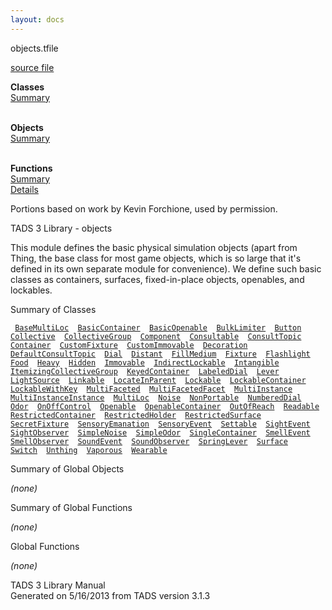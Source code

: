 ```yaml
---
layout: docs
---
```

<span class="title">objects.t</span><span class="type">file</span>

[source file](../source/objects.t.html)

**Classes**  
[Summary](#_ClassSummary_)  
 

**Objects**  
[Summary](#_ObjectSummary_)  
 

**Functions**  
[Summary](#_FunctionSummary_)  
[Details](#_Functions_)

<div class="fdesc">

  
Portions based on work by Kevin Forchione, used by permission.

TADS 3 Library - objects

This module defines the basic physical simulation objects (apart from
Thing, the base class for most game objects, which is so large that it's
defined in its own separate module for convenience). We define such
basic classes as containers, surfaces, fixed-in-place objects,
openables, and lockables.

</div>

<span id="_ClassSummary_"></span>

<div class="mjhd">

<span class="hdln">Summary of Classes</span>  

</div>

` `[`BaseMultiLoc`](../object/BaseMultiLoc.html)`  `[`BasicContainer`](../object/BasicContainer.html)`  `[`BasicOpenable`](../object/BasicOpenable.html)`  `[`BulkLimiter`](../object/BulkLimiter.html)`  `[`Button`](../object/Button.html)`  `[`Collective`](../object/Collective.html)`  `[`CollectiveGroup`](../object/CollectiveGroup.html)`  `[`Component`](../object/Component.html)`  `[`Consultable`](../object/Consultable.html)`  `[`ConsultTopic`](../object/ConsultTopic.html)`  `[`Container`](../object/Container.html)`  `[`CustomFixture`](../object/CustomFixture.html)`  `[`CustomImmovable`](../object/CustomImmovable.html)`  `[`Decoration`](../object/Decoration.html)`  `[`DefaultConsultTopic`](../object/DefaultConsultTopic.html)`  `[`Dial`](../object/Dial.html)`  `[`Distant`](../object/Distant.html)`  `[`FillMedium`](../object/FillMedium.html)`  `[`Fixture`](../object/Fixture.html)`  `[`Flashlight`](../object/Flashlight.html)`  `[`Food`](../object/Food.html)`  `[`Heavy`](../object/Heavy.html)`  `[`Hidden`](../object/Hidden.html)`  `[`Immovable`](../object/Immovable.html)`  `[`IndirectLockable`](../object/IndirectLockable.html)`  `[`Intangible`](../object/Intangible.html)`  `[`ItemizingCollectiveGroup`](../object/ItemizingCollectiveGroup.html)`  `[`KeyedContainer`](../object/KeyedContainer.html)`  `[`LabeledDial`](../object/LabeledDial.html)`  `[`Lever`](../object/Lever.html)`  `[`LightSource`](../object/LightSource.html)`  `[`Linkable`](../object/Linkable.html)`  `[`LocateInParent`](../object/LocateInParent.html)`  `[`Lockable`](../object/Lockable.html)`  `[`LockableContainer`](../object/LockableContainer.html)`  `[`LockableWithKey`](../object/LockableWithKey.html)`  `[`MultiFaceted`](../object/MultiFaceted.html)`  `[`MultiFacetedFacet`](../object/MultiFacetedFacet.html)`  `[`MultiInstance`](../object/MultiInstance.html)`  `[`MultiInstanceInstance`](../object/MultiInstanceInstance.html)`  `[`MultiLoc`](../object/MultiLoc.html)`  `[`Noise`](../object/Noise.html)`  `[`NonPortable`](../object/NonPortable.html)`  `[`NumberedDial`](../object/NumberedDial.html)`  `[`Odor`](../object/Odor.html)`  `[`OnOffControl`](../object/OnOffControl.html)`  `[`Openable`](../object/Openable.html)`  `[`OpenableContainer`](../object/OpenableContainer.html)`  `[`OutOfReach`](../object/OutOfReach.html)`  `[`Readable`](../object/Readable.html)`  `[`RestrictedContainer`](../object/RestrictedContainer.html)`  `[`RestrictedHolder`](../object/RestrictedHolder.html)`  `[`RestrictedSurface`](../object/RestrictedSurface.html)`  `[`SecretFixture`](../object/SecretFixture.html)`  `[`SensoryEmanation`](../object/SensoryEmanation.html)`  `[`SensoryEvent`](../object/SensoryEvent.html)`  `[`Settable`](../object/Settable.html)`  `[`SightEvent`](../object/SightEvent.html)`  `[`SightObserver`](../object/SightObserver.html)`  `[`SimpleNoise`](../object/SimpleNoise.html)`  `[`SimpleOdor`](../object/SimpleOdor.html)`  `[`SingleContainer`](../object/SingleContainer.html)`  `[`SmellEvent`](../object/SmellEvent.html)`  `[`SmellObserver`](../object/SmellObserver.html)`  `[`SoundEvent`](../object/SoundEvent.html)`  `[`SoundObserver`](../object/SoundObserver.html)`  `[`SpringLever`](../object/SpringLever.html)`  `[`Surface`](../object/Surface.html)`  `[`Switch`](../object/Switch.html)`  `[`Unthing`](../object/Unthing.html)`  `[`Vaporous`](../object/Vaporous.html)`  `[`Wearable`](../object/Wearable.html)`  `
<span id="_ObjectSummary_"></span>

<div class="mjhd">

<span class="hdln">Summary of Global Objects</span>  

</div>

*(none)* <span id="FunctionSummary_"></span>

<div class="mjhd">

<span class="hdln">Summary of Global Functions</span>  

</div>

*(none)* <span id="_Functions_"></span>

<div class="mjhd">

<span class="hdln">Global Functions</span>  

</div>

*(none)*

<div class="ftr">

TADS 3 Library Manual  
Generated on 5/16/2013 from TADS version 3.1.3

</div>
